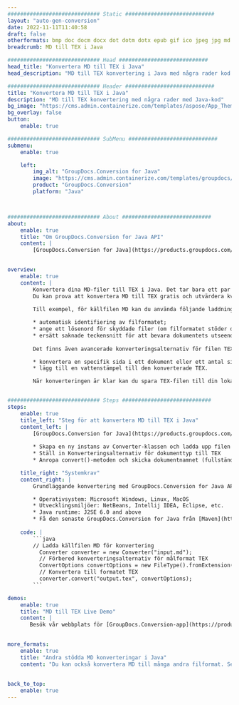 ```yaml
---
############################# Static ############################
layout: "auto-gen-conversion"
date: 2022-11-11T11:40:58
draft: false
otherformats: bmp doc docm docx dot dotm dotx epub gif ico jpeg jpg md odt ott pdf png psd rtf tex tif tiff txt xps
breadcrumb: MD till TEX i Java

############################# Head ############################
head_title: "Konvertera MD till TEX i Java"
head_description: "MD till TEX konvertering i Java med några rader kod. Konvertera över 160 filformat med hjälp av GroupDocs dokumentkonverterings-API för Java"

############################# Header ############################
title: "Konvertera MD till TEX i Java"
description: "MD till TEX konvertering med några rader med Java-kod"
bg_image: "https://cms.admin.containerize.com/templates/aspose/App_Themes/V3/images/bg/header1.png"
bg_overlay: false
button:
    enable: true

############################# SubMenu ############################
submenu:
    enable: true

    left:
        img_alt: "GroupDocs.Conversion for Java"
        image: "https://cms.admin.containerize.com/templates/groupdocs/images/product-logos/90x90-noborder/groupdocs-conversion-java.png"
        product: "GroupDocs.Conversion"
        platform: "Java"



############################# About ############################
about:
    enable: true
    title: "Om GroupDocs.Conversion for Java API"
    content: |
        [GroupDocs.Conversion for Java](https://products.groupdocs.com/conversion/java/) är ett avancerat filformatkonverterings-API för konvertering mellan populära bild- och dokumentformat som Microsoft Office, OpenDocument, PDF, HTML, e-post, CAD. och mycket mer med bara några rader kod. Det inbyggda API:t upptäcker automatiskt formaten för originaldokumenten och erbjuder många alternativ för att anpassa de konverterade dokumenten. Tillsammans med funktionen att extrahera information från ett dokument, stöder den också cachelagring av konverteringsresultaten till den lokala disken som standard. Men alla typer av cachelagring kan stödjas genom att implementera lämpliga gränssnitt - Amazon S3, Dropbox, Google Drive, Windows Azure, Reddis eller andra.
    

overview:
    enable: true
    content: |
        Konvertera dina MD-filer till TEX i Java. Det tar bara ett par rader med Java-kod på valfri plattform, som Windows, Linux, macOS.
        Du kan prova att konvertera MD till TEX gratis och utvärdera kvaliteten på konverteringsresultaten. Tillsammans med enkla filkonverteringsskript kan du prova mer sofistikerade alternativ för att ladda källfilen MD och lagra TEX-utdata. 
        
        Till exempel, för källfilen MD kan du använda följande laddningsalternativ:

        * automatisk identifiering av filformatet;
        * ange ett lösenord för skyddade filer (om filformatet stöder det);
        * ersätt saknade teckensnitt för att bevara dokumentets utseende.
        
        Det finns även avancerade konverteringsalternativ för filen TEX:

        * konvertera en specifik sida i ett dokument eller ett antal sidor;
        * lägg till en vattenstämpel till den konverterade TEX.

        När konverteringen är klar kan du spara TEX-filen till din lokala filsökväg eller till tredje parts lagring såsom FTP, Amazon S3, Google Drive, Dropbox etc. Observera - för att konvertera MD till TEX behöver du inte installera någon ytterligare programvara, såsom MS Office, Open Office, Adobe Acrobat Reader etc.


############################# Steps ############################
steps:
    enable: true
    title_left: "Steg för att konvertera MD till TEX i Java"
    content_left: |
        [GroupDocs.Conversion for Java](https://products.groupdocs.com/conversion/java/) låter utvecklare enkelt konvertera MD fil till TEX med några rader kod.
        
        * Skapa en ny instans av Converter-klassen och ladda upp filen MD med den fullständiga sökvägen
        * Ställ in Konverteringsalternativ för dokumenttyp till TEX
        * Anropa convert()-metoden och skicka dokumentnamnet (fullständig sökväg) och formatet (TEX) som en parameter

    title_right: "Systemkrav"
    content_right: |
        Grundläggande konvertering med GroupDocs.Conversion for Java API kan göras med bara några rader kod. Våra API:er stöds på alla större plattformar och operativsystem. Innan du kör koden nedan, se till att du har följande förutsättningar installerade på ditt system.

        * Operativsystem: Microsoft Windows, Linux, MacOS
        * Utvecklingsmiljöer: NetBeans, Intellij IDEA, Eclipse, etc.
        * Java runtime: J2SE 6.0 and above
        * Få den senaste GroupDocs.Conversion for Java från [Maven](https://repository.groupdocs.com/webapp/#/artifacts/browse/tree/General/repo/com/groupdocs/groupdocs-conversion)
         
    code: |
        ```java    
        // Ladda källfilen MD för konvertering
          Converter converter = new Converter("input.md");
          // Förbered konverteringsalternativ för målformat TEX
          ConvertOptions convertOptions = new FileType().fromExtension("tex").getConvertOptions();
          // Konvertera till formatet TEX
          converter.convert("output.tex", convertOptions);
        ```

demos:
    enable: true
    title: "MD till TEX Live Demo"
    content: |
       Besök vår webbplats för [GroupDocs.Conversion-app](https://products.groupdocs.app/conversion/family) och försök konvertera MD till TEX nu. Den kostnadsfria demon har följande fördelar
          

more_formats:
    enable: true
    title: "Andra stödda MD konverteringar i Java"
    content: "Du kan också konvertera MD till många andra filformat. Se listan nedan."
       
       
back_to_top:
    enable: true
---
```

